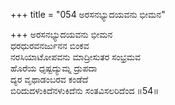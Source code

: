 +++
title = "054 ಅರಸನಭ್ಯುದಯವನು ಭೀಮನ"

+++
ಅರಸನಭ್ಯುದಯವನು ಭೀಮನ  
ಧರಧುರವನರ್ಜುನನ ಬಿಂಕವ  
ನರಸಿಯಾಟೋಪವನು ಮಾದ್ರೀಸುತರ ಸಂಭ್ರಮವ  
ಹೊರೆಯ ಧೃಷ್ಟದ್ಯುಮ್ನ ದ್ರುಪದಾ  
ದ್ಯರ ವೃಥಾಡಂಬರವ ಕಂಡೆದೆ  
ಬಿರಿದುದಳುಕಿದೆನಳುಕಿದೆನು ಸಂತವಿಸಲರಿದೆಂದ   ॥54॥